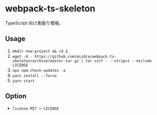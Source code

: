 # webpack-ts-skeleton

TypeScript 向け素振り環境。

## Usage

1. `mkdir new-project && cd $_`
1. `wget -O - https://github.com/mizdra/webpack-ts-skeleton/archive/master.tar.gz | tar xzvf - --strip=1 --exclude LICENSE`
1. `npx npm-check-updates -a`
1. `yarn install --force`
1. `yarn start`

## Option

- `license MIT > LICENSE`
